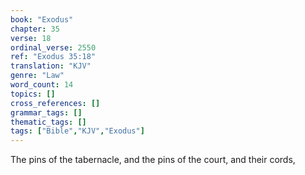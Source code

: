 ```yaml
---
book: "Exodus"
chapter: 35
verse: 18
ordinal_verse: 2550
ref: "Exodus 35:18"
translation: "KJV"
genre: "Law"
word_count: 14
topics: []
cross_references: []
grammar_tags: []
thematic_tags: []
tags: ["Bible","KJV","Exodus"]
---
```

The pins of the tabernacle, and the pins of the court, and their cords,
